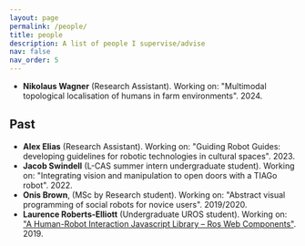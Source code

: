 ```yaml
---
layout: page
permalink: /people/
title: people
description: A list of people I supervise/advise
nav: false
nav_order: 5
---
```


- **Nikolaus Wagner** (Research Assistant). Working on: "Multimodal topological localisation of humans in farm environments". 2024.

## Past

- **Alex Elias** (Research Assistant). Working on: "Guiding Robot Guides: developing guidelines for robotic technologies in cultural spaces". 2023.
- **Jacob Swindell** (L-CAS summer intern undergraduate student). Working on: "Integrating vision and manipulation to open doors with a TIAGo robot". 2022.
- **Onis Brown**, (MSc by Research student). Working on: "Abstract visual programming of social robots for novice users". 2019/2020.
- **Laurence Roberts-Elliott** (Undergraduate UROS student). Working on: <a class="title" href="https://lalt.lincoln.ac.uk/portfolio/uros-2019-project-a-human-robot-interaction-javascript-library-ros-web-components/">"A Human-Robot Interaction Javascript Library – Ros Web Components"</a>. 2019.

